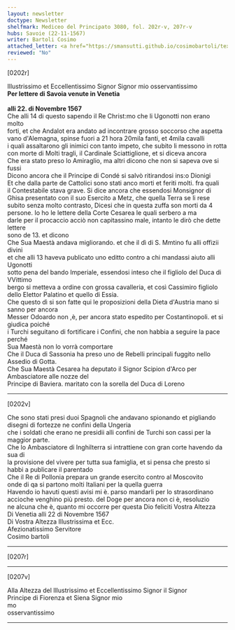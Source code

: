 ```yaml
---
layout: newsletter
doctype: Newsletter
shelfmark: Mediceo del Principato 3080, fol. 202r-v, 207r-v
hubs: Savoie (22-11-1567)
writer: Bartoli Cosimo
attached_letter: <a href="https://smansutti.github.io/cosimobartoli/texts/TBD/">TBD</a>
reviewed: "No"
---
```


[0202r]  
  
  
Illustrissimo et Eccellentissimo Signor Signor mio osservantissimo  
<strong>Per lettere di Savoia venute in Venetia</strong>  
<br/><strong>alli 22. di Novembre 1567</strong>  
Che alli 14 di questo sapendo il Re Christ:mo che li Ugonotti non erano molto  
forti, et che Andalot era andato ad incontrare grosso soccorso che aspetta  
vano d'Alemagna, spinse fuori a 21 hora 20mila fanti, et 4mila cavalli  
i quali assaltarono gli inimici con tanto impeto, che subito li messono in rotta  
con morte di Molti tragli, il Cardinale Sciattiglione, et si diceva ancora  
Che era stato preso lo Amiraglio, ma altri dicono che non si sapeva ove si fussi  
Dicono ancora che il Principe di Condé si salvò ritirandosi ins:o Dionigi  
Et che dalla parte de Cattolici sono stati anco morti et feriti molti. fra quali  
il Contestabile stava grave. Si dice ancora che essendosi Monsignor di  
Ghisa presentato con il suo Esercito a Metz, che quella Terra se li rese  
subito senza molto contrasto, Dicesi che in questa zuffa son morti da 4  
persone. Io ho le lettere della Corte Cesarea le quali serbero a ma  
darle per il procaccio acciò non capitassino male, intanto le dirò che dette lettere  
sono de 13. et dicono  
Che Sua Maestà andava migliorando. et che il dì di S. Mmtino fu alli offizii divini  
et che alli 13 haveva publicato uno editto contro a chi mandassi aiuto alli Ugonotti  
sotto pena del bando Imperiale, essendosi inteso che il figliolo del Duca di VVittimo  
bergo si metteva a ordine con grossa cavalleria, et così Cassimiro figliolo  
dello Elettor Palatino et quello di Essia.  
Che questo dì si son fatte qui le proposizioni della Dieta d'Austria mano si sanno per ancora  
Messer Odoardo non ,è, per ancora stato espedito per Costantinopoli. et si giudica poiché  
i Turchi seguitano di fortificare i Confini, che non habbia a seguire la pace perché  
Sua Maestà non lo vorrà comportare  
Che il Duca di Sassonia ha preso uno de Rebelli principali fuggito nello  
Assedio di Gotta.  
Che Sua Maestà Cesarea ha deputato il Signor Scipion d'Arco per Ambasciatore alle nozze del  
Principe di Baviera. maritato con la sorella del Duca di Loreno  
  
---  

[0202v]  
  
  
Che sono stati presi duoi Spagnoli che andavano spionando et pigliando  
disegni di fortezze ne confini della Ungeria  
che i soldati che erano ne presidii alli confini de Turchi son cassi per la  
maggior parte.  
Che lo Ambasciatore di Inghilterra si intrattiene con gran corte havendo da sua di  
la provisione del vivere per tutta sua famiglia, et si pensa che presto si  
habbi a publicare il parentado  
Che il Re di Pollonia prepara un grande esercito contro al Moscovito  
onde di qa si partono molti Italiani per la quella guerra  
Havendo io havuti questi avisi mi è. parso mandarli per lo strasordinano  
accioche venghino più presto. del Doge per ancora non ci è, resoluzio  
ne alcuna che è, quanto mi occorre per questa Dio feliciti Vostra Altezza  
Di Venetia alli 22 di Novembre 1567  
Di Vostra Altezza Illustrissima et Ecc.  
Afezionatissimo Servitore  
Cosimo bartoli  
  
---  

[0207r]  
  
  
  
---  

[0207v]  
  
  
Alla Altezza del Illustrissimo et Eccellentissimo Signor il Signor  
Principe di Fiorenza et Siena Signor mio  
mo  
osservantissimo  
  
---  


